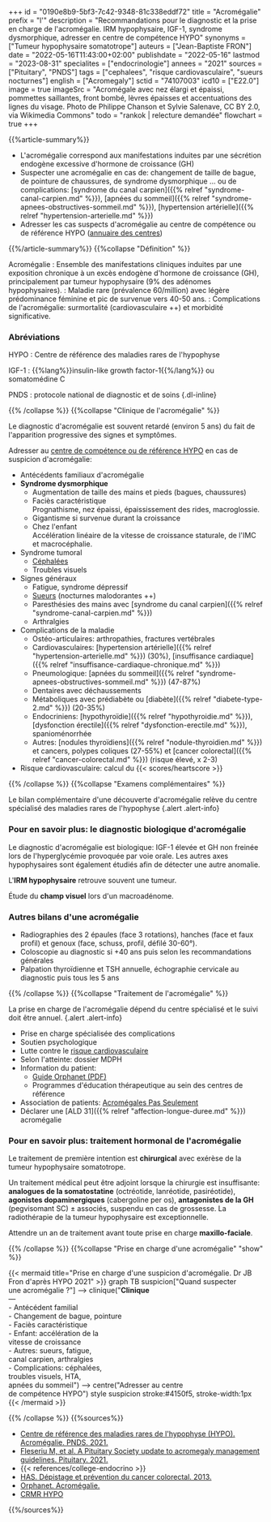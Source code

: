 +++
id = "0190e8b9-5bf3-7c42-9348-81c338eddf72"
title = "Acromégalie"
prefix = "l'"
description = "Recommandations pour le diagnostic et la prise en charge de l'acromégalie. IRM hypophysaire, IGF-1, syndrome dysmorphique, adresser en centre de compétence HYPO"
synonyms = ["Tumeur hypophysaire somatotrope"]
auteurs = ["Jean-Baptiste FRON"]
date = "2022-05-16T11:43:00+02:00"
publishdate = "2022-05-16"
lastmod = "2023-08-31"
specialites = ["endocrinologie"]
annees = "2021"
sources = ["Pituitary", "PNDS"]
tags = ["cephalees", "risque cardiovasculaire", "sueurs nocturnes"]
english = ["Acromegaly"]
sctid = "74107003"
icd10 = ["E22.0"]
image = true
imageSrc = "Acromégale avec nez élargi et épaissi, pommettes saillantes, front bombé, lèvres épaisses et accentuations des lignes du visage. Photo de Philippe Chanson et Sylvie Salenave, CC BY 2.0, via Wikimedia Commons"
todo = "rankok | relecture demandée"
flowchart = true
+++

{{%article-summary%}}

- L'acromégalie correspond aux manifestations induites par une sécrétion endogène excessive d'hormone de croissance (GH)
- Suspecter une acromégalie en cas de: changement de taille de bague, de pointure de chaussures, de syndrome dysmorphique ... ou de complications: [syndrome du canal carpien]({{% relref "syndrome-canal-carpien.md" %}}), [apnées du sommeil]({{% relref "syndrome-apnees-obstructives-sommeil.md" %}}), [hypertension artérielle]({{% relref "hypertension-arterielle.md" %}})
- Adresser les cas suspects d'acromégalie au centre de compétence ou de référence HYPO ([annuaire des centres](http://www.firendo.fr/annuaire-des-membres-de-la-filiere/carte/document/))

{{%/article-summary%}}
{{%collapse "Définition" %}}

Acromégalie
: Ensemble des manifestations cliniques induites par une exposition chronique à un excès endogène d'hormone de croissance (GH), principalement par tumeur hypophysaire (9% des adénomes hypophysaires).
: Maladie rare (prévalence 60/million) avec légère prédominance féminine et pic de survenue vers 40-50 ans.
: Complications de l'acromégalie: surmortalité (cardiovasculaire ++) et morbidité significative.

### Abréviations

HYPO
: Centre de référence des maladies rares de l'hypophyse

IGF-1
: {{%lang%}}insulin-like growth factor-1{{%/lang%}} ou somatomédine C

PNDS
: protocole national de diagnostic et de soins
{.dl-inline}

{{% /collapse %}}
{{%collapse "Clinique de l'acromégalie" %}}

Le diagnostic d'acromégalie est souvent retardé (environ 5 ans) du fait de l'apparition progressive des signes et symptômes.

Adresser au [centre de compétence ou de référence HYPO](http://www.firendo.fr/annuaire-des-membres-de-la-filiere/carte/document/) en cas de suspicion d'acromégalie:

- Antécédents familiaux d'acromégalie
- **Syndrome dysmorphique**
  - Augmentation de taille des mains et pieds (bagues, chaussures)
  - Faciès caractéristique  
    Prognathisme, nez épaissi, épaississement des rides, macroglossie.
  - Gigantisme si survenue durant la croissance
  - Chez l'enfant  
    Accélération linéaire de la vitesse de croissance staturale, de l'IMC et macrocéphalie.
- Syndrome tumoral
  - [Céphalées](/tags/cephalees/)
  - Troubles visuels
- Signes généraux
  - Fatigue, syndrome dépressif
  - [Sueurs](/tags/sueurs-nocturnes/) (nocturnes malodorantes ++)
  - Paresthésies des mains avec [syndrome du canal carpien]({{% relref "syndrome-canal-carpien.md" %}})
  - Arthralgies
- Complications de la maladie
  - Ostéo-articulaires: arthropathies, fractures vertébrales
  - Cardiovasculaires: [hypertension artérielle]({{% relref "hypertension-arterielle.md" %}}) (30%), [insuffisance cardiaque]({{% relref "insuffisance-cardiaque-chronique.md" %}})
  - Pneumologique: [apnées du sommeil]({{% relref "syndrome-apnees-obstructives-sommeil.md" %}}) (47-87%)
  - Dentaires avec déchaussements
  - Métaboliques avec prédiabète ou [diabète]({{% relref "diabete-type-2.md" %}}) (20-35%)
  - Endocriniens: [hypothyroïdie]({{% relref "hypothyroidie.md" %}}), [dysfonction érectile]({{% relref "dysfonction-erectile.md" %}}), spanioménorrhée
  - Autres: [nodules thyroïdiens]({{% relref "nodule-thyroidien.md" %}}) et cancers, polypes coliques (27-55%) et [cancer colorectal]({{% relref "cancer-colorectal.md" %}}) (risque élevé, x 2-3)
- Risque cardiovasculaire: calcul du {{< scores/heartscore >}}

{{% /collapse %}}
{{%collapse "Examens complémentaires" %}}

Le bilan complémentaire d'une découverte d'acromégalie relève du centre spécialisé des maladies rares de l'hypophyse
{.alert .alert-info}

### Pour en savoir plus: le diagnostic biologique d'acromégalie

Le diagnostic d'acromégalie est biologique: IGF-1 élevée et GH non freinée lors de l'hyperglycémie provoquée par voie orale. Les autres axes hypophysaires sont également étudiés afin de détecter une autre anomalie.

L'**IRM hypophysaire** retrouve souvent une tumeur.

Étude du **champ visuel** lors d'un macroadénome.

### Autres bilans d'une acromégalie

- Radiographies des 2 épaules (face 3 rotations), hanches (face et faux profil) et genoux (face, schuss, profil, défilé 30-60°).
- Coloscopie au diagnostic si +40 ans puis selon les recommandations générales
- Palpation thyroïdienne et TSH annuelle, échographie cervicale au diagnostic puis tous les 5 ans

{{% /collapse %}}
{{%collapse "Traitement de l'acromégalie" %}}

La prise en charge de l'acromégalie dépend du centre spécialisé et le suivi doit être annuel.
{.alert .alert-info}

- Prise en charge spécialisée des complications
- Soutien psychologique
- Lutte contre le [risque cardiovasculaire](/tags/risque-cardiovasculaire/)
- Selon l'atteinte: dossier MDPH
- Information du patient:
  - [Guide Orphanet (PDF)](https://www.orpha.net/pdfs/data/patho/Pub/fr/Acromegalie-FRfrPub408v01.pdf)
  - Programmes d'éducation thérapeutique au sein des centres de référence
- Association de patients: [Acromégales Pas Seulement](https://www.acromegalie-asso.org)
- Déclarer une [ALD 31]({{% relref "affection-longue-duree.md" %}}) acromégalie

### Pour en savoir plus: traitement hormonal de l'acromégalie

Le traitement de première intention est **chirurgical** avec exérèse de la tumeur hypophysaire somatotrope.

Un traitement médical peut être adjoint lorsque la chirurgie est insuffisante: **analogues de la somatostatine** (octréotide, lanréotide, pasiréotide), **agonistes dopaminergiques** (cabergoline per os), **antagonistes de la GH** (pegvisomant SC) ± associés, suspendu en cas de grossesse. La radiothérapie de la tumeur hypophysaire est exceptionnelle.

Attendre un an de traitement avant toute prise en charge **maxillo-faciale**.

{{% /collapse %}}
{{%collapse "Prise en charge d'une acromégalie" "show" %}}

{{< mermaid title="Prise en charge d'une suspicion d'acromégalie. Dr JB Fron d'après HYPO 2021" >}}
graph TB
  suspicion["Quand suspecter<br>une acromégalie ?"] --> clinique("<b>Clinique</b><br>—<br>- Antécédent familial<br>- Changement de bague, pointure<br>- Faciès caractéristique<br>- Enfant: accélération de la<br>vitesse de croissance<br>- Autres: sueurs, fatigue,<br>canal carpien, arthralgies<br>- Complications: céphalées,<br>troubles visuels, HTA,<br>apnées du sommeil") --> centre("Adresser au centre<br>de compétence HYPO")
  style suspicion stroke:#4150f5, stroke-width:1px
{{< /mermaid >}}

{{% /collapse %}}
{{%sources%}}

- [Centre de référence des maladies rares de l'hypophyse (HYPO). Acromégalie. PNDS. 2021.](https://www.has-sante.fr/jcms/p_3292767/fr/acromegalie)
- [Fleseriu M, et al. A Pituitary Society update to acromegaly management guidelines. Pituitary. 2021.](https://link.springer.com/article/10.1007/s11102-020-01091-7)
- {{< references/college-endocrino >}}
- [HAS. Dépistage et prévention du cancer colorectal. 2013.](https://www.has-sante.fr/jcms/c_1623732/fr/depistage-et-prevention-du-cancer-colorectal)
- [Orphanet. Acromégalie.](https://www.orpha.net/fr/disease/detail/963?name=acrom%C3%A9galie&mode=name)
- [CRMR HYPO](https://fr.ap-hm.fr/site/defhy)

{{%/sources%}}
